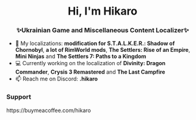 <h1 align="center">Hi, I'm Hikaro</h1>
<h3 align="center">✨Ukrainian Game and Miscellaneous Content Localizer✨</h3>

- 📌 My localizations: <b>modification for S.T.A.L.K.E.R.: Shadow of Chornobyl</b>, <b>a lot of RimWorld mods</b>, <b>The Settlers: Rise of an Empire</b>, <b>Mini Ninjas</b> and <b>The Settlers 7: Paths to a Kingdom</b>
- 💻 Currently working on the localization of <b>Divinity: Dragon Commander</b>, <b>Crysis 3 Remastered</b> and <b>The Last Campfire</b>
- 📫 Reach me on Discord: <b>.hikaro</b>

<h3>Support</h3>
https://buymeacoffee.com/hikaro
